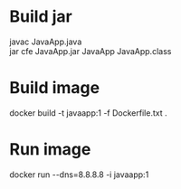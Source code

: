 # Build jar
javac JavaApp.java  
jar cfe JavaApp.jar JavaApp JavaApp.class

# Build image
docker build -t javaapp:1 -f Dockerfile.txt .

# Run image
docker run --dns=8.8.8.8 -i javaapp:1
